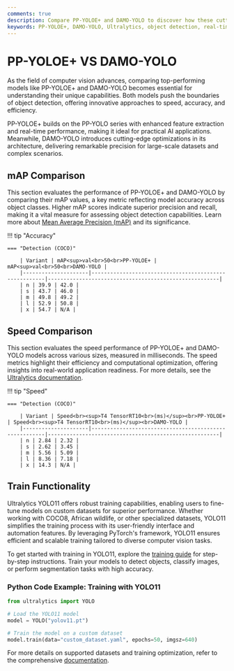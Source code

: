```yaml
---
comments: true
description: Compare PP-YOLOE+ and DAMO-YOLO to discover how these cutting-edge object detection models perform in terms of speed, accuracy, and efficiency. Learn how they stack up for real-time AI, edge AI, and computer vision applications.
keywords: PP-YOLOE+, DAMO-YOLO, Ultralytics, object detection, real-time AI, edge AI, computer vision, model comparison
---
```


# PP-YOLOE+ VS DAMO-YOLO

As the field of computer vision advances, comparing top-performing models like PP-YOLOE+ and DAMO-YOLO becomes essential for understanding their unique capabilities. Both models push the boundaries of object detection, offering innovative approaches to speed, accuracy, and efficiency.

PP-YOLOE+ builds on the PP-YOLO series with enhanced feature extraction and real-time performance, making it ideal for practical AI applications. Meanwhile, DAMO-YOLO introduces cutting-edge optimizations in its architecture, delivering remarkable precision for large-scale datasets and complex scenarios.

## mAP Comparison

This section evaluates the performance of PP-YOLOE+ and DAMO-YOLO by comparing their mAP values, a key metric reflecting model accuracy across object classes. Higher mAP scores indicate superior precision and recall, making it a vital measure for assessing object detection capabilities. Learn more about [Mean Average Precision (mAP)](https://www.ultralytics.com/glossary/mean-average-precision-map) and its significance.

!!! tip "Accuracy"

    === "Detection (COCO)"

    	| Variant | mAP<sup>val<br>50<br>PP-YOLOE+ | mAP<sup>val<br>50<br>DAMO-YOLO |
    	|---------------------|-------------------------------------------------------|-------------------------------------------------------|
    	| n | 39.9 | 42.0 |
    	| s | 43.7 | 46.0 |
    	| m | 49.8 | 49.2 |
    	| l | 52.9 | 50.8 |
    	| x | 54.7 | N/A |


## Speed Comparison

This section evaluates the speed performance of PP-YOLOE+ and DAMO-YOLO models across various sizes, measured in milliseconds. The speed metrics highlight their efficiency and computational optimization, offering insights into real-world application readiness. For more details, see the [Ultralytics documentation](https://docs.ultralytics.com/models/yolov10/).

!!! tip "Speed"

    === "Detection (COCO)"

    	| Variant | Speed<br><sup>T4 TensorRT10<br>(ms)</sup><br>PP-YOLOE+ | Speed<br><sup>T4 TensorRT10<br>(ms)</sup><br>DAMO-YOLO |
    	|---------------------|-------------------------------------------------------|-------------------------------------------------------|
    	| n | 2.84 | 2.32 |
    	| s | 2.62 | 3.45 |
    	| m | 5.56 | 5.09 |
    	| l | 8.36 | 7.18 |
    	| x | 14.3 | N/A |

## Train Functionality

Ultralytics YOLO11 offers robust training capabilities, enabling users to fine-tune models on custom datasets for superior performance. Whether working with COCO8, African wildlife, or other specialized datasets, YOLO11 simplifies the training process with its user-friendly interface and automation features. By leveraging PyTorch's framework, YOLO11 ensures efficient and scalable training tailored to diverse computer vision tasks.

To get started with training in YOLO11, explore the [training guide](https://docs.ultralytics.com/modes/train/) for step-by-step instructions. Train your models to detect objects, classify images, or perform segmentation tasks with high accuracy.

### Python Code Example: Training with YOLO11

```python
from ultralytics import YOLO

# Load the YOLO11 model
model = YOLO("yolov11.pt")

# Train the model on a custom dataset
model.train(data="custom_dataset.yaml", epochs=50, imgsz=640)
```

For more details on supported datasets and training optimization, refer to the comprehensive [documentation](https://docs.ultralytics.com/).
